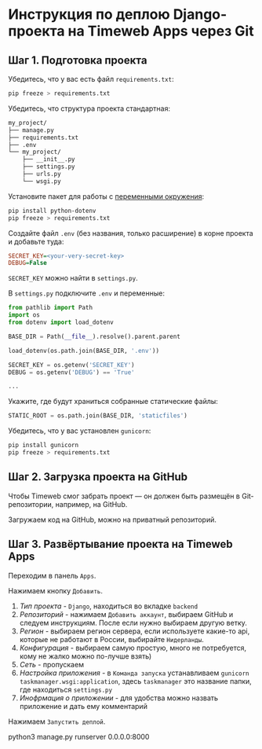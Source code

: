 # Инструкция по деплою Django-проекта на Timeweb Apps через Git

## Шаг 1. Подготовка проекта

Убедитесь, что у вас есть файл `requirements.txt`:
```bash
pip freeze > requirements.txt
```

Убедитесь, что структура проекта стандартная:
```bash
my_project/
├── manage.py
├── requirements.txt
├── .env
└── my_project/
    ├── __init__.py
    ├── settings.py
    ├── urls.py
    └── wsgi.py
```

Установите пакет для работы с [переменными окружения](https://habr.com/ru/articles/472674/):
```bash
pip install python-dotenv
pip freeze > requirements.txt
```

Создайте файл `.env` (без названия, только расширение) в корне проекта и добавьте туда:
```ini
SECRET_KEY=<your-very-secret-key>
DEBUG=False
```

`SECRET_KEY` можно найти в `settings.py`.

В `settings.py` подключите `.env` и переменные:
```python
from pathlib import Path
import os
from dotenv import load_dotenv

BASE_DIR = Path(__file__).resolve().parent.parent

load_dotenv(os.path.join(BASE_DIR, '.env'))

SECRET_KEY = os.getenv('SECRET_KEY')
DEBUG = os.getenv('DEBUG') == 'True'

...
```

Укажите, где будут храниться собранные статические файлы:
```python
STATIC_ROOT = os.path.join(BASE_DIR, 'staticfiles')
```

Убедитесь, что у вас установлен `gunicorn`:
```bash
pip install gunicorn
pip freeze > requirements.txt
```


## Шаг 2. Загрузка проекта на GitHub

Чтобы Timeweb смог забрать проект — он должен быть размещён в Git-репозитории, например, на GitHub.

Загружаем код на GitHub, можно на приватный репозиторий.


## Шаг 3. Развёртывание проекта на Timeweb Apps

Переходим в панель `Apps`.

Нажимаем кнопку `Добавить`.

1. *Тип проекта* - `Django`, находиться во вкладке `backend`
2. *Репозиторий* - нажимаем `Добавить аккаунт`, выбираем GitHub и следуем инструкциям. После если нужно выбираем другую ветку.
3. *Регион* - выбираем регион сервера, если используете какие-то api, которые не работают в России, выбирайте `Нидерланды`.
4. *Конфигурация* - выбираем самую простую, много не потребуется, кому не жалко можно по-лучше взять)
5. *Сеть* - пропускаем
6. *Настройка приложения* - в `Команда запуска` устанавливаем `gunicorn taskmanager.wsgi:application`, здесь `taskmanager` это название папки, где находиться `settings.py`
7. *Инофрмация о приложении* - для удобства можно назвать приложение и дать ему комментарий

Нажимаем `Запустить деплой`. 

python3 manage.py runserver 0.0.0.0:8000
